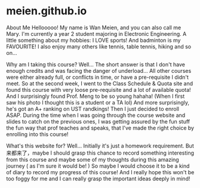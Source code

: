 # meien.github.io
About Me
  Hellooooo! My name is Wan Meien, and you can also call me Mary. I'm currently a year 2 student majoring in Electronic Engineering. 
  A little something about my hobbies: I LOVE sports! And badminton is my FAVOURITE! I also enjoy many others like tennis, table tennis, hiking and so on...

Why am I taking this course?
  Well... The short answer is that I don't have enough credits and was facing the danger of underload... All other courses were either already full, or conflicts in time, or have a pre-requisite I didn't meet.
  So at the second week, I went to the Class Schedule & Quota site and found this course with very loose pre-requisite and a lot of available quota! And I surprisingly found Prof. Meng to be so young hahaha! (When I first saw his photo I thought this is a student or a TA lol)  And more surprisingly, he's got an A+ ranking on UST randkings!
  Then I just decided to enroll ASAP. 
  During the time when I was going through the course website and slides to catch on the previous ones, I was getting assured by the fun stuff the fun way that prof teaches and speaks, that I've made the right choice by enrolling into this course!

What's this website for?
  Well... Initially it's just a homework requirement. But 来都来了，maybe I should grasp this chance to record something interesting from this course and maybe some of my thoughts during this amazing journey ( as I'm sure it would be! )
  So maybe I would choose it to be a kind of diary to record my progress of this course!
  And I really hope this won't be too foggy for me and I can really grasp the important ideas deeply in mind!
